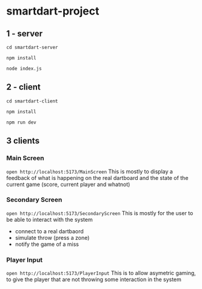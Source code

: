 # smartdart-project

## 1 - server

`cd smartdart-server`

`npm install`

`node index.js`

## 2 - client

`cd smartdart-client`

`npm install`

`npm run dev`

## 3 clients
### Main Screen
`open http://localhost:5173/MainScreen`
This is mostly to display a feedback of what is happening on the real dartboard and the state of the current game (score, current player and whatnot)

### Secondary Screen
`open http://localhost:5173/SecondaryScreen`
This is mostly for the user to be able to interact with the system
- connect to a real dartbaord
- simulate throw (press a zone)
- notify the game of a miss

### Player Input
`open http://localhost:5173/PlayerInput`
This is to allow asymetric gaming, to give the player that are not throwing some interaction in the system